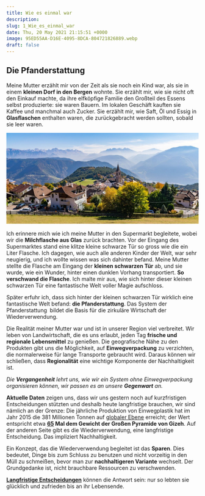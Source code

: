 ```yaml
---
title: Wie es einmal war
description:
slug: 1_Wie_es_einmal_war
date: Thu, 20 May 2021 21:15:51 +0000
image: 95ED55AA-D16E-4095-8DCA-804721826889.webp
draft: false
---
```



## Die Pfanderstattung

Meine Mutter erzählt mir von der Zeit als sie noch ein Kind war, als sie in einem **kleinen Dorf in den Bergen** wohnte. Sie erzählt mir, wie sie nicht oft den Einkauf machte, da ihre elfköpfige Familie den Großteil des Essens selbst produzierte: sie waren Bauern. Im lokalen Geschäft kauften sie Kaffee und manchmal auch Zucker. Sie erzählt mir, wie Saft, Öl und Essig in **Glasflaschen** enthalten waren, die zurückgebracht werden sollten, sobald sie leer waren.




![](6C463249-3154-4E7A-9BBB-9D6143D5C3D6-1024x484.jpeg)


Ich erinnere mich wie ich meine Mutter in den Supermarkt begleitete, wobei wir die **Milchflasche aus Glas** zurück brachten. Vor der Eingang des Supermarktes stand eine klitze kleine schwarze Tür so gross wie die ein Liter Flasche. Ich dagegen, wie auch alle anderen Kinder der Welt, war sehr neugierig, und ich wollte wissen was sich dahinter befand. Meine Mutter stellte die Flasche am Eingang der **kleinen schwarzen Tür** ab, und sie wurde, wie ein Wunder, hinter einen dunklen Vorhang transportiert. **So verschwand die Flasche**. Ich malte mir aus, wie sich hinter dieser kleinen schwarzen Tür eine fantastische Welt voller Magie aufschloss.




Später erfuhr ich, dass sich hinter der kleinen schwarzen Tür wirklich eine fantastische Welt befand: **die Pfanderstattung**. Das System der Pfanderstattung  bildet die Basis für die zirkuläre Wirtschaft der Wiederverwendung.




Die Realität meiner Mutter war und ist in unserer Region viel verbreitet. Wir leben von Landwirtschaft, die es uns erlaubt, jeden Tag **frische und regionale Lebensmittel** zu genießen. Die geografische Nähe zu den Produkten gibt uns die Möglichkeit, auf **Einwegverpackung** zu verzichten, die normalerweise für lange Transporte gebraucht wird. Daraus können wir schließen, dass **Regionalität** eine wichtige Komponente der Nachhaltigkeit ist.




*Die **Vergangenheit** lehrt uns, wie wir ein System ohne Einwegverpackung organisieren können, wir passen es an unsere **Gegenwart** an.*




**Aktuelle Daten** zeigen uns, dass wir uns gestern noch auf kurzfristigen Entscheidungen stützten und deshalb heute langfristige brauchen, wir sind nämlich an der Grenze: Die jährliche Produktion von Einwegplastik hat im Jahr 2015 die 381 Millionen Tonnen auf [globaler Ebene](https://www.dataetc.org/2021/04/10/plastic.html) erreicht; der Wert entspricht etwa **[65](https://www.themeasureofthings.com/results.php?comp=weight&unit=tns&amt=50000000) Mal dem Gewicht der Großen Pyramide von Gizeh**. Auf der anderen Seite gibt es die Wiederverwendung, eine langfristige Entscheidung. Das impliziert Nachhaltigkeit.




Ein Konzept, das die Wiederverwendung begleitet ist das **Sparen**. Dies bedeutet, Dinge bis zum Schluss zu benutzen und nicht vorzeitig in den Müll zu schmeißen, bevor man zur **nachhaltigeren Variante** wechselt. Der Grundgedanke ist, nicht brauchbare Ressourcen zu verschwenden.




**[Langfristige Entscheidungen](http://irefill.it/faq)** können die Antwort sein: nur so lebten sie glücklich und zufrieden bis an ihr Lebensende.




